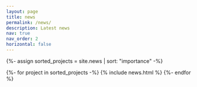 ```yaml
---
layout: page
title: news
permalink: /news/
description: Latest news
nav: true
nav_order: 2
horizontal: false
---
```

<!-- pages/news.md -->

<!-- Display projects without categories -->
  {%- assign sorted_projects = site.news | sort: "importance" -%}
  <div class="grid">
    {%- for project in sorted_projects -%}
      {% include news.html %}
    {%- endfor %}
  </div>
